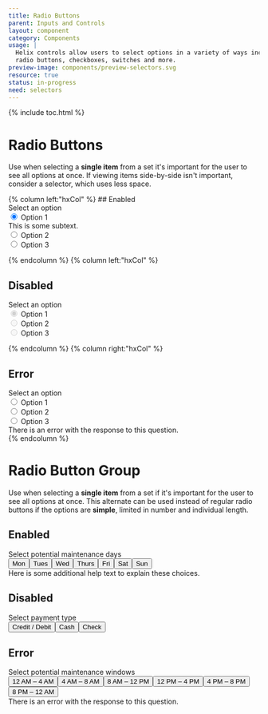 ```yaml
---
title: Radio Buttons
parent: Inputs and Controls
layout: component
category: Components
usage: |
  Helix controls allow users to select options in a variety of ways including
  radio buttons, checkboxes, switches and more.
preview-image: components/preview-selectors.svg
resource: true
status: in-progress
need: selectors
---
```


{% include toc.html %}

<!--{% include todo.html content="Update focus states, expand on inline validation,
and improve keyboard accessibility." %}-->

# Radio Buttons

Use when selecting a **single item** from a set it's important for the user to
see all options at once. If viewing items side-by-side isn't important,
consider a selector, which uses less space.

<div class="hxRow">
{% column left:"hxCol" %}
## Enabled

<div class="ui form">
  <div class="grouped fields">
    <label>Select an option</label>
    <div class="field">
      <div class="ui radio checkbox">
        <input type="radio" name="radio1" checked="checked">
        <label>Option 1</label>
        <div class="ui message subtext">
          This is some subtext.
        </div>
      </div>
    </div>
    <div class="field">
      <div class="ui radio checkbox">
        <input type="radio" name="radio1">
        <label>Option 2</label>
      </div>
    </div>
    <div class="field">
      <div class="ui radio checkbox">
        <input type="radio" name="radio1">
        <label>Option 3</label>
      </div>
    </div>
  </div>
</div>

{% endcolumn %}
{% column left:"hxCol" %}

## Disabled

<div class="ui form">
  <div class="grouped fields">
    <label>Select an option</label>
    <div class="field disabled">
      <div class="ui radio checkbox">
        <input type="radio" name="radio2" checked="checked" disabled="disabled">
        <label>Option 1</label>
      </div>
    </div>
    <div class="field disabled">
      <div class="ui radio checkbox">
        <input type="radio" name="radio2" disabled="disabled">
        <label>Option 2</label>
      </div>
    </div>
    <div class="field disabled">
      <div class="ui radio checkbox">
        <input type="radio" name="radio2" disabled="disabled">
        <label>Option 3</label>
      </div>
    </div>
  </div>
</div>

{% endcolumn %}
{% column right:"hxCol" %}

## Error

<div class="ui form error">
  <div class="grouped fields required">
    <label>Select an option</label>
    <div class="field error checked">
      <div class="ui radio checkbox">
        <input type="radio" name="radio3" check="checked">
        <label>Option 1</label>
      </div>
    </div>
    <div class="field error">
      <div class="ui radio checkbox">
        <input type="radio" name="radio3">
        <label>Option 2</label>
      </div>
    </div>
    <div class="field error">
      <div class="ui radio checkbox">
        <input type="radio" name="radio3">
        <label>Option 3</label>
      </div>
    </div>
  </div>
  <div class="ui error message">
    There is an error with the response to this question.
  </div>
</div>
{% endcolumn %}
</div>

# Radio Button Group

Use when selecting a **single item** from a set if it's important for the user
to see all options at once. This alternate can be used instead of regular radio
buttons if the options are **simple**, limited in number and individual length.

## Enabled

<div class="ui form">
  <div class="field">
    <label>Select potential maintenance days</label>
    <div class="ui buttons single">
      <button class="ui button ds-btn-med-sec active">Mon</button><button class="ui button ds-btn-med-sec">Tues</button><button class="ui button ds-btn-med-sec">Wed</button><button class="ui button ds-btn-med-sec">Thurs</button><button class="ui button ds-btn-med-sec">Fri</button><button class="ui button ds-btn-med-sec">Sat</button><button class="ui button ds-btn-med-sec">Sun</button>
    </div>
    <div class="ui message subtext">
      Here is some additional help text to explain these choices.
    </div>
  </div>
</div>

## Disabled

<div class="ui form">
  <div class="field">
    <label>Select payment type</label>
    <div class="ui buttons single">
      <button class="ui button ds-btn-med-sec disabled active">Credit / Debit</button><button class="ui button ds-btn-med-sec disabled">Cash</button><button class="ui button ds-btn-med-sec disabled">Check</button>
    </div>
  </div>
</div>

## Error

<div class="ui form error">
  <div class="field error">
    <label class="required">Select potential maintenance windows</label>
    <div class="ui buttons single">
      <button class="ui button ds-btn-med-sec">12<span class="smCaps"> AM</span> &ndash; 4<span class="smCaps"> AM</span></button><button class="ui button ds-btn-med-sec error active">4<span class="smCaps"> AM</span> &ndash; 8<span class="smCaps"> AM</span></button><button class="ui button ds-btn-med-sec">8<span class="smCaps"> AM</span> &ndash; 12<span class="smCaps"> PM</span></button><button class="ui button ds-btn-med-sec">12<span class="smCaps"> PM</span> &ndash; 4<span class="smCaps"> PM</span></button><button class="ui button ds-btn-med-sec">4<span class="smCaps"> PM</span> &ndash; 8<span class="smCaps"> PM</span></button><button class="ui button ds-btn-med-sec">8<span class="smCaps"> PM</span> &ndash; 12<span class="smCaps"> AM</span></button>
    </div>
    <div class="ui error message">
      There is an error with the response to this question.
    </div>
  </div>
</div>
